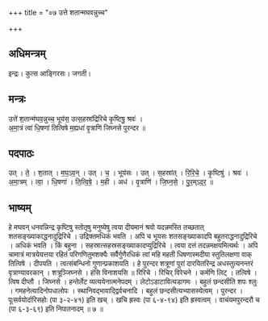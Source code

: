 +++
title = "०७ उत्ते शतान्मघवन्नुच्च"

+++
## अधिमन्त्रम्
इन्द्रः। कुत्स आङ्गिरसः। जगती।

## मन्त्रः
उत्ते॑ श॒तान्म॑घव॒न्नुच्च॒ भूय॑स॒ उत्स॒हस्रा॑द्रिरिचे कृ॒ष्टिषु॒ श्रवः॑ ।  
अ॒मा॒त्रं त्वा॑ धि॒षणा॑ तित्विषे म॒ह्यधा॑ वृ॒त्राणि॑ जिघ्नसे पुरन्दर ॥

## पदपाठः
उत् । ते॒ । श॒तात् । म॒घ॒ऽव॒न् । उत् । च॒ । भूय॑सः । उत् । स॒हस्रा॑त् । रि॒रि॒चे॒ । कृ॒ष्टिषु॑ । श्रवः॑ ।  
अ॒मा॒त्रम् । त्वा॒ । धि॒षणा॑ । ति॒त्वि॒षे॒ । म॒ही । अध॑ । वृ॒त्राणि॑ । जि॒घ्न॒से॒ । पु॒र॒म्ऽद॒र॒ ॥

## भाष्यम्
हे मघवन् धनवन्निन्द्र कृष्टिषु स्तोतृषु मनुष्येषु त्वया दीयमानं श्रवो यदन्नमस्ति तच्छतात् शतसङ्ख्याकाद्धनादुद्रिरिचे । उद्रिक्तमधिकं भवति । अपि च भूयसः शतसङ्ख्याकादपि बहुतराद्धनादुद्रिरिचे । अधिकं भवति । किं बहुना । सहस्रात्सहस्रसङ्ख्याकादप्युद्रिरिचे । त्वया दत्तं तदन्नमक्षयमित्यर्थः । अपि चामात्रं मात्रयेयत्तया रहितं परिगणितुमशक्यैः सर्वैर्गुणैरधिकं त्वां महि महती धिषणास्मदीया स्तुतिलक्षणा वाक् तित्विषे । दीपयति । त्वत्संबन्धिनो गुणान्प्रकाशयति । हे पुरन्दर शत्रूणां पुरां दारयितरिन्द्र अधस्तुत्यनन्तरं वृत्राण्यावरकान् । शत्रूञ्जिघ्नसे । हंसि विनाशयसि ॥ रिरिचे । रिचिर् विरेचने । कर्मणि लिट् । तत्विषे । त्विष दीप्तौ । जिघ्नसे । हन्तेर्लेट व्यत्ययेनात्मनेपदम् । लेटोऽडाटावित्यडागमः । बहुलं छन्दसीति शपः श्लुः । गमहनेत्यादिनोपधालोपः । स्थानिवद्भावाद्द्विर्वचनादि । बहुलं छन्दसीत्यभ्यासस्येत्वम् । पुरन्दर । पूःसर्वयोर्दारिसहोः (पा ३-२-४१) इति खच् । खचि ह्रस्वः (पा ६-४-९४) इति ह्रस्वत्वम् । वाचंयमपुरन्दरौ च (पा ६-३-६९) इति निपातनादम् ॥ ७ ॥